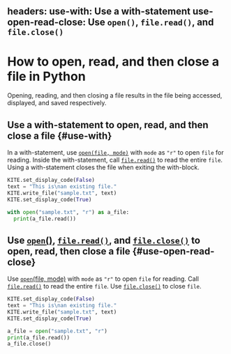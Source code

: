 headers:
  use-with: Use a with-statement
  use-open-read-close: Use `open()`, `file.read()`, and `file.close()`
---
# How to open, read, and then close a file in Python
Opening, reading, and then closing a file results in the file being accessed, displayed, and saved respectively.

## Use a with-statement to open, read, and then close a file {#use-with}
In a with-statement, use [`open(file, mode)`](kite-sym:builtins.open) with `mode` as `"r"` to open `file` for reading. Inside the with-statement, call [`file.read()`](kite-sym:builtins.file.read) to read the entire `file`. Using a with-statement closes the file when exiting the with-block.

```python
KITE.set_display_code(False)
text = "This is\nan existing file."
KITE.write_file("sample.txt", text)
KITE.set_display_code(True)

with open("sample.txt", "r") as a_file:
  print(a_file.read())
```
## Use [`open`()](kite-sym:builtins.open), [`file.read()`](kite-sym:builtins.file.read), and [`file.close()`](kite-sym:builtins.file.close) to open, read, then close a file {#use-open-read-close}
Use [`open`(file, mode)](kite-sym:builtins.open) with `mode` as `"r"` to open `file` for reading. Call [`file.read()`](kite-sym:builtins.file.read) to read the entire `file`. Use [`file.close()`](kite-sym:builtins.file.close) to close `file`.
```python
KITE.set_display_code(False)
text = "This is\nan existing file."
KITE.write_file("sample.txt", text)
KITE.set_display_code(True)

a_file = open("sample.txt", "r")
print(a_file.read())
a_file.close()
```
